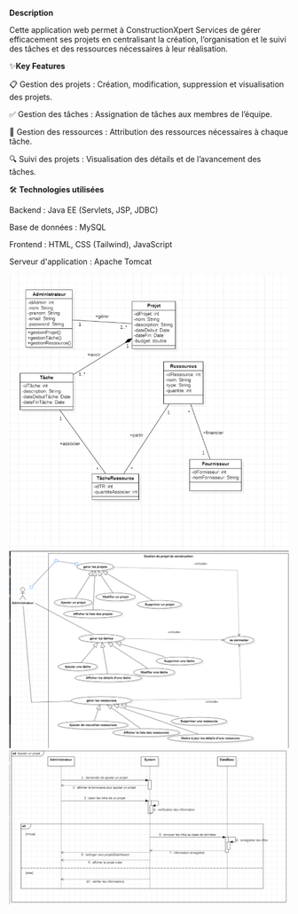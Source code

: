**Description**

Cette application web permet à ConstructionXpert Services de gérer efficacement ses projets en centralisant la création, l’organisation et le suivi des tâches et des ressources nécessaires à leur réalisation.

✨**Key Features**

📋 Gestion des projets : Création, modification, suppression et visualisation des projets.

✅ Gestion des tâches : Assignation de tâches aux membres de l’équipe.

🔧 Gestion des ressources : Attribution des ressources nécessaires à chaque tâche.

🔍 Suivi des projets : Visualisation des détails et de l’avancement des tâches.

🛠 **Technologies utilisées**

Backend : Java EE (Servlets, JSP, JDBC)

Base de données : MySQL 

Frontend : HTML, CSS (Tailwind), JavaScript

Serveur d'application : Apache Tomcat




![img.png](UML/img.png)
![img_1.png](UML/img_1.png)
![img_2.png](UML/img_2.png)